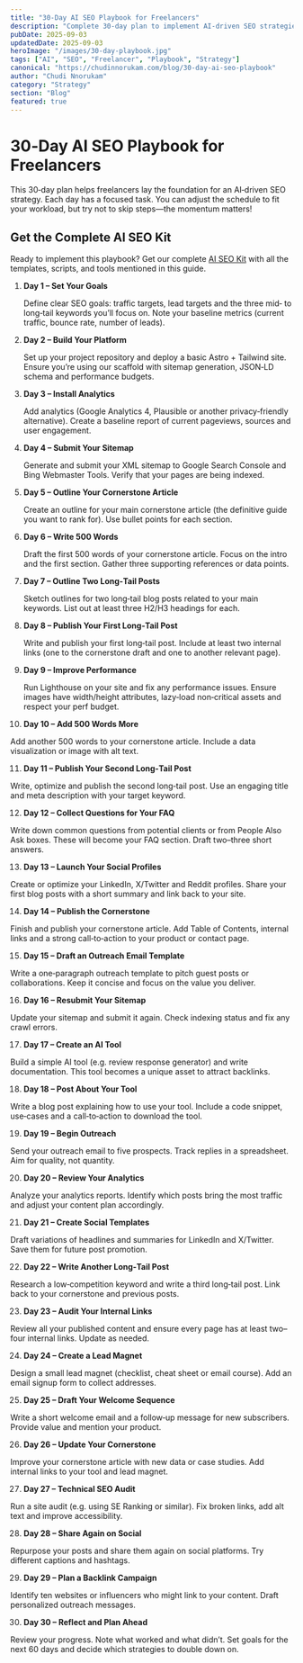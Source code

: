 ```yaml
---
title: "30-Day AI SEO Playbook for Freelancers"
description: "Complete 30-day plan to implement AI-driven SEO strategies for your freelance business. Step-by-step guide with daily tasks and milestones."
pubDate: 2025-09-03
updatedDate: 2025-09-03
heroImage: "/images/30-day-playbook.jpg"
tags: ["AI", "SEO", "Freelancer", "Playbook", "Strategy"]
canonical: "https://chudinnorukam.com/blog/30-day-ai-seo-playbook"
author: "Chudi Nnorukam"
category: "Strategy"
section: "Blog"
featured: true
---
```


# 30‑Day AI SEO Playbook for Freelancers

This 30‑day plan helps freelancers lay the foundation for an AI‑driven SEO strategy. Each day has a focused task. You can adjust the schedule to fit your workload, but try not to skip steps—the momentum matters!

## Get the Complete AI SEO Kit

Ready to implement this playbook? Get our complete [AI SEO Kit](/products/ai-seo-kit) with all the templates, scripts, and tools mentioned in this guide.

1. **Day 1 – Set Your Goals**
   
   Define clear SEO goals: traffic targets, lead targets and the three mid‑ to long‑tail keywords you’ll focus on. Note your baseline metrics (current traffic, bounce rate, number of leads).

2. **Day 2 – Build Your Platform**
   
   Set up your project repository and deploy a basic Astro + Tailwind site. Ensure you’re using our scaffold with sitemap generation, JSON‑LD schema and performance budgets.

3. **Day 3 – Install Analytics**
   
   Add analytics (Google Analytics 4, Plausible or another privacy‑friendly alternative). Create a baseline report of current pageviews, sources and user engagement.

4. **Day 4 – Submit Your Sitemap**
   
   Generate and submit your XML sitemap to Google Search Console and Bing Webmaster Tools. Verify that your pages are being indexed.

5. **Day 5 – Outline Your Cornerstone Article**
   
   Create an outline for your main cornerstone article (the definitive guide you want to rank for). Use bullet points for each section.

6. **Day 6 – Write 500 Words**
   
   Draft the first 500 words of your cornerstone article. Focus on the intro and the first section. Gather three supporting references or data points.

7. **Day 7 – Outline Two Long‑Tail Posts**
   
   Sketch outlines for two long‑tail blog posts related to your main keywords. List out at least three H2/H3 headings for each.

8. **Day 8 – Publish Your First Long‑Tail Post**
   
   Write and publish your first long‑tail post. Include at least two internal links (one to the cornerstone draft and one to another relevant page).

9. **Day 9 – Improve Performance**
   
   Run Lighthouse on your site and fix any performance issues. Ensure images have width/height attributes, lazy‑load non‑critical assets and respect your perf budget.

10. **Day 10 – Add 500 Words More**
   
   Add another 500 words to your cornerstone article. Include a data visualization or image with alt text.

11. **Day 11 – Publish Your Second Long‑Tail Post**
   
   Write, optimize and publish the second long‑tail post. Use an engaging title and meta description with your target keyword.

12. **Day 12 – Collect Questions for Your FAQ**
   
   Write down common questions from potential clients or from People Also Ask boxes. These will become your FAQ section. Draft two–three short answers.

13. **Day 13 – Launch Your Social Profiles**
   
   Create or optimize your LinkedIn, X/Twitter and Reddit profiles. Share your first blog posts with a short summary and link back to your site.

14. **Day 14 – Publish the Cornerstone**
   
   Finish and publish your cornerstone article. Add Table of Contents, internal links and a strong call‑to‑action to your product or contact page.

15. **Day 15 – Draft an Outreach Email Template**
   
   Write a one‑paragraph outreach template to pitch guest posts or collaborations. Keep it concise and focus on the value you deliver.

16. **Day 16 – Resubmit Your Sitemap**
   
   Update your sitemap and submit it again. Check indexing status and fix any crawl errors.

17. **Day 17 – Create an AI Tool**
   
   Build a simple AI tool (e.g. review response generator) and write documentation. This tool becomes a unique asset to attract backlinks.

18. **Day 18 – Post About Your Tool**
   
   Write a blog post explaining how to use your tool. Include a code snippet, use‑cases and a call‑to‑action to download the tool.

19. **Day 19 – Begin Outreach**
   
   Send your outreach email to five prospects. Track replies in a spreadsheet. Aim for quality, not quantity.

20. **Day 20 – Review Your Analytics**
   
   Analyze your analytics reports. Identify which posts bring the most traffic and adjust your content plan accordingly.

21. **Day 21 – Create Social Templates**
   
   Draft variations of headlines and summaries for LinkedIn and X/Twitter. Save them for future post promotion.

22. **Day 22 – Write Another Long‑Tail Post**
   
   Research a low‑competition keyword and write a third long‑tail post. Link back to your cornerstone and previous posts.

23. **Day 23 – Audit Your Internal Links**
   
   Review all your published content and ensure every page has at least two–four internal links. Update as needed.

24. **Day 24 – Create a Lead Magnet**
   
   Design a small lead magnet (checklist, cheat sheet or email course). Add an email signup form to collect addresses.

25. **Day 25 – Draft Your Welcome Sequence**
   
   Write a short welcome email and a follow‑up message for new subscribers. Provide value and mention your product.

26. **Day 26 – Update Your Cornerstone**
   
   Improve your cornerstone article with new data or case studies. Add internal links to your tool and lead magnet.

27. **Day 27 – Technical SEO Audit**
   
   Run a site audit (e.g. using SE Ranking or similar). Fix broken links, add alt text and improve accessibility.

28. **Day 28 – Share Again on Social**
   
   Repurpose your posts and share them again on social platforms. Try different captions and hashtags.

29. **Day 29 – Plan a Backlink Campaign**
   
   Identify ten websites or influencers who might link to your content. Draft personalized outreach messages.

30. **Day 30 – Reflect and Plan Ahead**
   
   Review your progress. Note what worked and what didn’t. Set goals for the next 60 days and decide which strategies to double down on.